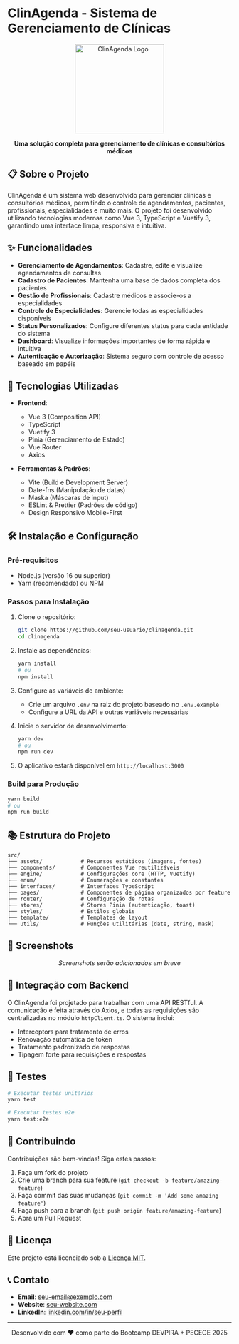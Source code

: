# ClinAgenda - Sistema de Gerenciamento de Clínicas

<div align="center">
  <img src="src/assets/logo.svg" alt="ClinAgenda Logo" width="200"/>
  <br/>
  <p><strong>Uma solução completa para gerenciamento de clínicas e consultórios médicos</strong></p>
</div>

## 📋 Sobre o Projeto

ClinAgenda é um sistema web desenvolvido para gerenciar clínicas e consultórios médicos, permitindo o controle de agendamentos, pacientes, profissionais, especialidades e muito mais. O projeto foi desenvolvido utilizando tecnologias modernas como Vue 3, TypeScript e Vuetify 3, garantindo uma interface limpa, responsiva e intuitiva.

## ✨ Funcionalidades

- **Gerenciamento de Agendamentos**: Cadastre, edite e visualize agendamentos de consultas
- **Cadastro de Pacientes**: Mantenha uma base de dados completa dos pacientes
- **Gestão de Profissionais**: Cadastre médicos e associe-os a especialidades
- **Controle de Especialidades**: Gerencie todas as especialidades disponíveis
- **Status Personalizados**: Configure diferentes status para cada entidade do sistema
- **Dashboard**: Visualize informações importantes de forma rápida e intuitiva
- **Autenticação e Autorização**: Sistema seguro com controle de acesso baseado em papéis

## 🚀 Tecnologias Utilizadas

- **Frontend**:
  - Vue 3 (Composition API)
  - TypeScript
  - Vuetify 3
  - Pinia (Gerenciamento de Estado)
  - Vue Router
  - Axios

- **Ferramentas & Padrões**:
  - Vite (Build e Development Server)
  - Date-fns (Manipulação de datas)
  - Maska (Máscaras de input)
  - ESLint & Prettier (Padrões de código)
  - Design Responsivo Mobile-First

## 🛠️ Instalação e Configuração

### Pré-requisitos

- Node.js (versão 16 ou superior)
- Yarn (recomendado) ou NPM

### Passos para Instalação

1. Clone o repositório:
   ```bash
   git clone https://github.com/seu-usuario/clinagenda.git
   cd clinagenda
   ```

2. Instale as dependências:
   ```bash
   yarn install
   # ou
   npm install
   ```

3. Configure as variáveis de ambiente:
   - Crie um arquivo `.env` na raiz do projeto baseado no `.env.example`
   - Configure a URL da API e outras variáveis necessárias

4. Inicie o servidor de desenvolvimento:
   ```bash
   yarn dev
   # ou
   npm run dev
   ```

5. O aplicativo estará disponível em `http://localhost:3000`

### Build para Produção

```bash
yarn build
# ou
npm run build
```

## 📚 Estrutura do Projeto

```
src/
├── assets/            # Recursos estáticos (imagens, fontes)
├── components/        # Componentes Vue reutilizáveis
├── engine/            # Configurações core (HTTP, Vuetify)
├── enum/              # Enumerações e constantes
├── interfaces/        # Interfaces TypeScript
├── pages/             # Componentes de página organizados por feature
├── router/            # Configuração de rotas
├── stores/            # Stores Pinia (autenticação, toast)
├── styles/            # Estilos globais
├── template/          # Templates de layout
└── utils/             # Funções utilitárias (date, string, mask)
```

## 📱 Screenshots

<div align="center">
  <p><em>Screenshots serão adicionados em breve</em></p>
</div>

## 🔄 Integração com Backend

O ClinAgenda foi projetado para trabalhar com uma API RESTful. A comunicação é feita através do Axios, e todas as requisições são centralizadas no módulo `httpClient.ts`. O sistema inclui:

- Interceptors para tratamento de erros
- Renovação automática de token
- Tratamento padronizado de respostas
- Tipagem forte para requisições e respostas

## 🧪 Testes

```bash
# Executar testes unitários
yarn test

# Executar testes e2e
yarn test:e2e
```

## 👥 Contribuindo

Contribuições são bem-vindas! Siga estes passos:

1. Faça um fork do projeto
2. Crie uma branch para sua feature (`git checkout -b feature/amazing-feature`)
3. Faça commit das suas mudanças (`git commit -m 'Add some amazing feature'`)
4. Faça push para a branch (`git push origin feature/amazing-feature`)
5. Abra um Pull Request

## 📄 Licença

Este projeto está licenciado sob a [Licença MIT](LICENSE).

## 📞 Contato

- **Email**: seu-email@exemplo.com
- **Website**: [seu-website.com](https://seu-website.com)
- **LinkedIn**: [linkedin.com/in/seu-perfil](https://linkedin.com/in/seu-perfil)

---

<div align="center">
  <p>Desenvolvido com ❤️ como parte do Bootcamp DEVPIRA + PECEGE 2025</p>
</div>
